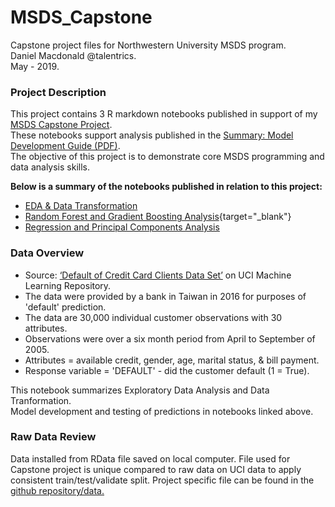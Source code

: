 # MSDS_Capstone
Capstone project files for Northwestern University MSDS program.  
Daniel Macdonald @talentrics.  
May - 2019.  

### Project Description

This project contains 3 R markdown notebooks published in support of my [MSDS Capstone Project](https://sps.northwestern.edu/masters/data-science/curriculum-specializations.php).      
These notebooks support analysis published in the [Summary: Model Development Guide (PDF)](https://github.com/talentrics/MSDS_Capstone_Project/blob/master/Credit_Problem_4_Model_Development_Guide.pdf).  
The objective of this project is to demonstrate core MSDS programming and data analysis skills.  
   
**Below is a summary of the notebooks published in relation to this project:**  
   
* [EDA & Data Transformation](https://github.com/talentrics/MSDS_Capstone_Project/blob/master/Credit_Problem_1_EDA.md)
* [Random Forest and Gradient Boosting Analysis](https://github.com/talentrics/MSDS_Capstone_Project/blob/master/Credit_Problem_2_Tree_Models.md){target="_blank"}  
* [Regression and Principal Components Analysis](https://github.com/talentrics/MSDS_Capstone_Project/blob/master/Credit_Problem_3_Regression_Models.md) 
    
### Data Overview

* Source: [‘Default of Credit Card Clients Data Set’](https://archive.ics.uci.edu/ml/datasets/default+of+credit+card+clients) on UCI Machine Learning Repository.   
* The data were provided by a bank in Taiwan in 2016 for purposes of 'default' prediction.
* The data are 30,000 individual customer observations with 30 attributes.
* Observations were over a six month period from April to September of 2005.
* Attributes = available credit, gender, age, marital status, & bill payment. 
* Response variable = 'DEFAULT' - did the customer default (1 = True).   
   
This notebook summarizes Exploratory Data Analysis and Data Tranformation.   
Model development and testing of predictions in notebooks linked above.

### Raw Data Review

Data installed from RData file saved on local computer.  File used for Capstone project is unique compared to raw data on UCI data to apply consistent train/test/validate split.  Project specific file can be found in the [github repository/data.](https://github.com/talentrics/MSDS_Capstone_Project/blob/master/data/credit_card_default.RData) 
